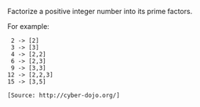 Factorize a positive integer number into its prime factors.

For example:

	 2 -> [2]
	 3 -> [3]
	 4 -> [2,2]
	 6 -> [2,3]
	 9 -> [3,3]
	12 -> [2,2,3]
	15 -> [3,5]
	
	[Source: http://cyber-dojo.org/]
	
